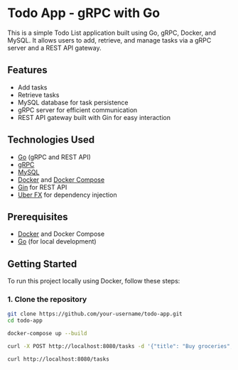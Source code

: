 # Todo App - gRPC with Go

This is a simple Todo List application built using Go, gRPC, Docker, and MySQL. It allows users to add, retrieve, and manage tasks via a gRPC server and a REST API gateway.

## Features

- Add tasks
- Retrieve tasks
- MySQL database for task persistence
- gRPC server for efficient communication
- REST API gateway built with Gin for easy interaction

## Technologies Used

- [Go](https://golang.org/) (gRPC and REST API)
- [gRPC](https://grpc.io/)
- [MySQL](https://www.mysql.com/)
- [Docker](https://www.docker.com/) and [Docker Compose](https://docs.docker.com/compose/)
- [Gin](https://gin-gonic.com/) for REST API
- [Uber FX](https://github.com/uber-go/fx) for dependency injection

## Prerequisites

- [Docker](https://www.docker.com/get-started) and Docker Compose
- [Go](https://golang.org/doc/install) (for local development)

## Getting Started

To run this project locally using Docker, follow these steps:

### 1. Clone the repository

```bash
git clone https://github.com/your-username/todo-app.git
cd todo-app

docker-compose up --build

curl -X POST http://localhost:8080/tasks -d '{"title": "Buy groceries", "description": "Buy groceries for the week"}' -H "Content-Type: application/json"

curl http://localhost:8080/tasks

